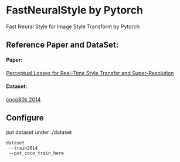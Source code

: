 # FastNeuralStyle by Pytorch
Fast Neural Style for Image Style Transform by Pytorch

## Reference Paper and DataSet: 
#### Paper:
[Perceptual Losses for Real-Time Style Transfer and Super-Resolution](https://arxiv.org/abs/1603.08155)

#### Dataset:
[coco80k 2014](http://mscoco.org/dataset/#download)

## Configure

put dataset under ./dataset

    dataset 
     --train2014
     --put_coco_train_here


